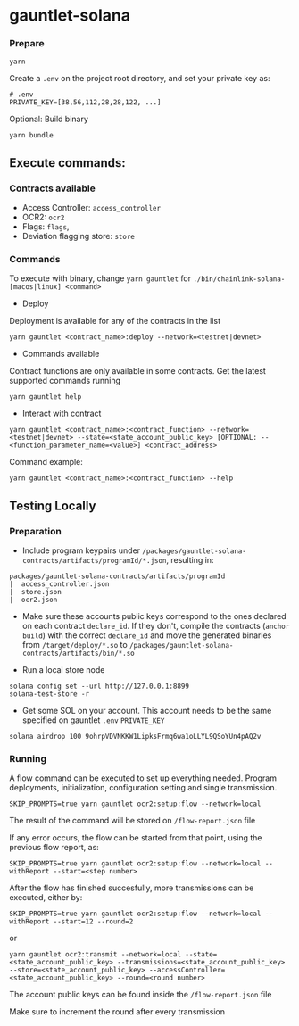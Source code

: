 # gauntlet-solana

### Prepare

```
yarn
```

Create a `.env` on the project root directory, and set your private key as:

```
# .env
PRIVATE_KEY=[38,56,112,28,28,122, ...]
```

Optional: Build binary

```
yarn bundle
```

## Execute commands:

### Contracts available

- Access Controller: `access_controller`
- OCR2: `ocr2`
- Flags: `flags`,
- Deviation flagging store: `store`

### Commands

To execute with binary, change `yarn gauntlet` for `./bin/chainlink-solana-[macos|linux] <command>`

- Deploy

Deployment is available for any of the contracts in the list

```
yarn gauntlet <contract_name>:deploy --network=<testnet|devnet>
```

- Commands available

Contract functions are only available in some contracts. Get the latest supported commands running

```
yarn gauntlet help
```

- Interact with contract

```
yarn gauntlet <contract_name>:<contract_function> --network=<testnet|devnet> --state=<state_account_public_key> [OPTIONAL: --<function_parameter_name=<value>] <contract_address>
```

Command example:

```
yarn gauntlet <contract_name>:<contract_function> --help
```

## Testing Locally

### Preparation

- Include program keypairs under `/packages/gauntlet-solana-contracts/artifacts/programId/*.json`, resulting in:

```
packages/gauntlet-solana-contracts/artifacts/programId
|  access_controller.json
|  store.json
|  ocr2.json
```

- Make sure these accounts public keys correspond to the ones declared on each contract `declare_id`. If they don't, compile the contracts (`anchor build`) with the correct `declare_id` and move the generated binaries from `/target/deploy/*.so` to `/packages/gauntlet-solana-contracts/artifacts/bin/*.so`

- Run a local store node

```
solana config set --url http://127.0.0.1:8899
solana-test-store -r
```

- Get some SOL on your account. This account needs to be the same specified on gauntlet `.env` `PRIVATE_KEY`

```
solana airdrop 100 9ohrpVDVNKKW1LipksFrmq6wa1oLLYL9QSoYUn4pAQ2v
```

### Running

A flow command can be executed to set up everything needed. Program deployments, initialization, configuration setting and single transmission.

```
SKIP_PROMPTS=true yarn gauntlet ocr2:setup:flow --network=local
```

The result of the command will be stored on `/flow-report.json` file

If any error occurs, the flow can be started from that point, using the previous flow report, as:

```
SKIP_PROMPTS=true yarn gauntlet ocr2:setup:flow --network=local --withReport --start=<step number>
```

After the flow has finished succesfully, more transmissions can be executed, either by:

```
SKIP_PROMPTS=true yarn gauntlet ocr2:setup:flow --network=local --withReport --start=12 --round=2
```

or

```
yarn gauntlet ocr2:transmit --network=local --state=<state_account_public_key> --transmissions=<state_account_public_key> --store=<state_account_public_key> --accessController=<state_account_public_key> --round=<round number>
```

The account public keys can be found inside the `/flow-report.json` file

Make sure to increment the round after every transmission
